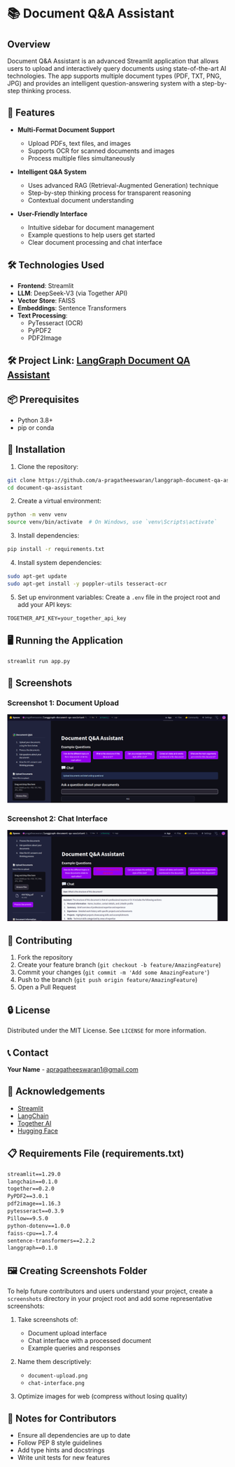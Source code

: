 # 📚 Document Q&A Assistant

## Overview

Document Q&A Assistant is an advanced Streamlit application that allows users to upload and interactively query documents using state-of-the-art AI technologies. The app supports multiple document types (PDF, TXT, PNG, JPG) and provides an intelligent question-answering system with a step-by-step thinking process.

## 🌟 Features

- **Multi-Format Document Support**
  - Upload PDFs, text files, and images
  - Supports OCR for scanned documents and images
  - Process multiple files simultaneously

- **Intelligent Q&A System**
  - Uses advanced RAG (Retrieval-Augmented Generation) technique
  - Step-by-step thinking process for transparent reasoning
  - Contextual document understanding

- **User-Friendly Interface**
  - Intuitive sidebar for document management
  - Example questions to help users get started
  - Clear document processing and chat interface

## 🛠 Technologies Used

- **Frontend**: Streamlit
- **LLM**: DeepSeek-V3 (via Together API)
- **Vector Store**: FAISS
- **Embeddings**: Sentence Transformers
- **Text Processing**: 
  - PyTesseract (OCR)
  - PyPDF2
  - PDF2Image

## 🛠 Project Link: [LangGraph Document QA Assistant](https://huggingface.co/spaces/pragatheeswaran/langgraph-document-qa-assistant)

## 📦 Prerequisites

- Python 3.8+
- pip or conda

## 🚀 Installation

1. Clone the repository:
```bash
git clone https://github.com/a-pragatheeswaran/langgraph-document-qa-assistant.git
cd document-qa-assistant
```

2. Create a virtual environment:
```bash
python -m venv venv
source venv/bin/activate  # On Windows, use `venv\Scripts\activate`
```

3. Install dependencies:
```bash
pip install -r requirements.txt
```

4. Install system dependencies:
```bash
sudo apt-get update
sudo apt-get install -y poppler-utils tesseract-ocr
```

5. Set up environment variables:
Create a `.env` file in the project root and add your API keys:
```
TOGETHER_API_KEY=your_together_api_key
```

## 🖥 Running the Application

```bash
streamlit run app.py
```

## 📸 Screenshots

### Screenshot 1: Document Upload
![Document Upload](screenshots/image_1.png)

### Screenshot 2: Chat Interface
![Chat Interface](screenshots/images_3.png)

## 🤝 Contributing

1. Fork the repository
2. Create your feature branch (`git checkout -b feature/AmazingFeature`)
3. Commit your changes (`git commit -m 'Add some AmazingFeature'`)
4. Push to the branch (`git push origin feature/AmazingFeature`)
5. Open a Pull Request

## 🔒 License

Distributed under the MIT License. See `LICENSE` for more information.

## 📞 Contact

**Your Name** - [apragatheeswaran1@gmail.com](mailto:apragatheeswaran1@gmail.com)


## 🙏 Acknowledgements

- [Streamlit](https://streamlit.io/)
- [LangChain](https://www.langchain.com/)
- [Together AI](https://www.together.ai/)
- [Hugging Face](https://huggingface.co/)

## 📋 Requirements File (requirements.txt)

```txt
streamlit==1.29.0
langchain==0.1.0
together==0.2.0
PyPDF2==3.0.1
pdf2image==1.16.3
pytesseract==0.3.9
Pillow==9.5.0
python-dotenv==1.0.0
faiss-cpu==1.7.4
sentence-transformers==2.2.2
langgraph==0.1.0
```

## 🖼 Creating Screenshots Folder

To help future contributors and users understand your project, create a `screenshots` directory in your project root and add some representative screenshots:

1. Take screenshots of:
   - Document upload interface
   - Chat interface with a processed document
   - Example queries and responses

2. Name them descriptively:
   - `document-upload.png`
   - `chat-interface.png`

3. Optimize images for web (compress without losing quality)

## 📝 Notes for Contributors

- Ensure all dependencies are up to date
- Follow PEP 8 style guidelines
- Add type hints and docstrings
- Write unit tests for new features
